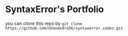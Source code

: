 # SyntaxError's Portfolio
you can clone this repo by `git clone https://github.com/Ghanendra56/syntaxerror.codes.git`